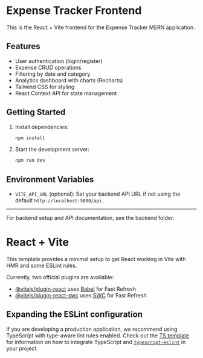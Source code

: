 # Expense Tracker Frontend

This is the React + Vite frontend for the Expense Tracker MERN application.

## Features
- User authentication (login/register)
- Expense CRUD operations
- Filtering by date and category
- Analytics dashboard with charts (Recharts)
- Tailwind CSS for styling
- React Context API for state management

## Getting Started

1. Install dependencies:
   ```powershell
   npm install
   ```
2. Start the development server:
   ```powershell
   npm run dev
   ```

## Environment Variables
- `VITE_API_URL` (optional): Set your backend API URL if not using the default `http://localhost:5000/api`.

---

For backend setup and API documentation, see the backend folder.

# React + Vite

This template provides a minimal setup to get React working in Vite with HMR and some ESLint rules.

Currently, two official plugins are available:

- [@vitejs/plugin-react](https://github.com/vitejs/vite-plugin-react/blob/main/packages/plugin-react) uses [Babel](https://babeljs.io/) for Fast Refresh
- [@vitejs/plugin-react-swc](https://github.com/vitejs/vite-plugin-react/blob/main/packages/plugin-react-swc) uses [SWC](https://swc.rs/) for Fast Refresh

## Expanding the ESLint configuration

If you are developing a production application, we recommend using TypeScript with type-aware lint rules enabled. Check out the [TS template](https://github.com/vitejs/vite/tree/main/packages/create-vite/template-react-ts) for information on how to integrate TypeScript and [`typescript-eslint`](https://typescript-eslint.io) in your project.
